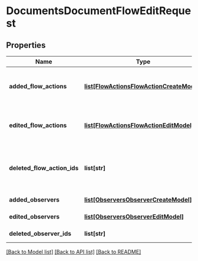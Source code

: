 # DocumentsDocumentFlowEditRequest

## Properties
Name | Type | Description | Notes
------------ | ------------- | ------------- | -------------
**added_flow_actions** | [**list[FlowActionsFlowActionCreateModel]**](FlowActionsFlowActionCreateModel.md) | The actions to be added to the flow.  The FlowActionCreateModel.Step must be greater or equal to the current pending step. | [optional] 
**edited_flow_actions** | [**list[FlowActionsFlowActionEditModel]**](FlowActionsFlowActionEditModel.md) | The existing actions to be modified.  Flow actions that have already been completed or are partially completed cannot be edited. | [optional] 
**deleted_flow_action_ids** | **list[str]** | The Ids of flow actions to be deleted.  Flow actions that have already been completed or are partially completed cannot be deleted. | [optional] 
**added_observers** | [**list[ObserversObserverCreateModel]**](ObserversObserverCreateModel.md) | The observers to be added to the document. | [optional] 
**edited_observers** | [**list[ObserversObserverEditModel]**](ObserversObserverEditModel.md) | The existing observers to be modified. | [optional] 
**deleted_observer_ids** | **list[str]** | The Ids of observers to be deleted. | [optional] 

[[Back to Model list]](../README.md#documentation-for-models) [[Back to API list]](../README.md#documentation-for-api-endpoints) [[Back to README]](../README.md)


